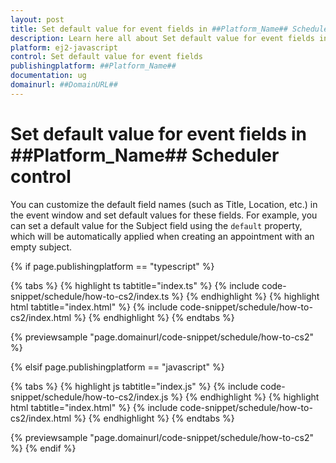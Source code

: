 ```yaml
---
layout: post
title: Set default value for event fields in ##Platform_Name## Scheduler control | Syncfusion
description: Learn here all about Set default value for event fields in Syncfusion ##Platform_Name## Scheduler control of Syncfusion Essential JS 2 and more.
platform: ej2-javascript
control: Set default value for event fields 
publishingplatform: ##Platform_Name##
documentation: ug
domainurl: ##DomainURL##
---
```


# Set default value for event fields in ##Platform_Name## Scheduler control

You can customize the default field names (such as Title, Location, etc.) in the event window and set default values for these fields. For example, you can set a default value for the Subject field using the `default` property, which will be automatically applied when creating an appointment with an empty subject.

{% if page.publishingplatform == "typescript" %}

 {% tabs %}
{% highlight ts tabtitle="index.ts" %}
{% include code-snippet/schedule/how-to-cs2/index.ts %}
{% endhighlight %}
{% highlight html tabtitle="index.html" %}
{% include code-snippet/schedule/how-to-cs2/index.html %}
{% endhighlight %}
{% endtabs %}
        
{% previewsample "page.domainurl/code-snippet/schedule/how-to-cs2" %}

{% elsif page.publishingplatform == "javascript" %}

{% tabs %}
{% highlight js tabtitle="index.js" %}
{% include code-snippet/schedule/how-to-cs2/index.js %}
{% endhighlight %}
{% highlight html tabtitle="index.html" %}
{% include code-snippet/schedule/how-to-cs2/index.html %}
{% endhighlight %}
{% endtabs %}

{% previewsample "page.domainurl/code-snippet/schedule/how-to-cs2" %}
{% endif %}